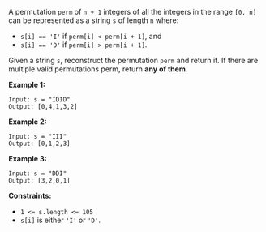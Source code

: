 A permutation `perm` of `n + 1` integers of all the integers in the range `[0,
n]` can be represented as a string `s` of length `n` where:

  * `s[i] == 'I'` if `perm[i] < perm[i + 1]`, and
  * `s[i] == 'D'` if `perm[i] > perm[i + 1]`.

Given a string `s`, reconstruct the permutation `perm` and return it. If there
are multiple valid permutations perm, return **any of them**.



**Example 1:**

    
    
    Input: s = "IDID"
    Output: [0,4,1,3,2]
    

**Example 2:**

    
    
    Input: s = "III"
    Output: [0,1,2,3]
    

**Example 3:**

    
    
    Input: s = "DDI"
    Output: [3,2,0,1]
    



**Constraints:**

  * `1 <= s.length <= 105`
  * `s[i]` is either `'I'` or `'D'`.


